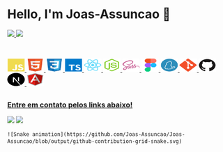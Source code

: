 # Hello, I'm Joas-Assuncao 🤙

<div style="display: flex;">
    <a href="https://github.com/joas-assuncao">
    <img height="180em" src="https://github-readme-stats.vercel.app/api?username=joas-assuncao&show_icons=true&theme=tokyonight&include_all_commits=true&count_private=true"/>
    <img height="180em" src="https://github-readme-stats.vercel.app/api/top-langs/?username=joas-assuncao&layout=compact&langs_count=6&theme=tokyonight"/>
</div>
<div style="margin-top: 30px; margin-bottom: 30px;"><br>
    <img alt="JS" height="30" width="40" src="https://raw.githubusercontent.com/devicons/devicon/master/icons/javascript/javascript-plain.svg">
    <img alt="HTML" height="30" width="40" src="https://raw.githubusercontent.com/devicons/devicon/master/icons/html5/html5-original.svg">
    <img alt="CSS" height="30" width="40" src="https://raw.githubusercontent.com/devicons/devicon/master/icons/css3/css3-original.svg">
    <img alt="TS" height="30" width="40" src="https://raw.githubusercontent.com/devicons/devicon/master/icons/typescript/typescript-original.svg">
    <img alt="React" height="30" width="40" src="https://raw.githubusercontent.com/devicons/devicon/master/icons/react/react-original.svg">
    <img alt="Node" height="30" width="40" src="https://raw.githubusercontent.com/devicons/devicon/master/icons/nodejs/nodejs-original.svg">
    <img alt="Sass" height="30" width="40" src="https://raw.githubusercontent.com/devicons/devicon/master/icons/sass/sass-original.svg">
    <img alt="Figma" height="30" width="40" src="https://raw.githubusercontent.com/devicons/devicon/master/icons/figma/figma-original.svg">
    <img alt="Yarn" height="30" width="40" src="https://raw.githubusercontent.com/devicons/devicon/master/icons/yarn/yarn-original.svg">
    <img alt="Git" height="30" width="40" src="https://raw.githubusercontent.com/devicons/devicon/master/icons/git/git-original.svg">
    <img alt="Github" height="30" width="40" src="https://raw.githubusercontent.com/devicons/devicon/master/icons/github/github-original.svg">
    <img alt="Next" height="30" width="40" src="https://raw.githubusercontent.com/devicons/devicon/master/icons/nextjs/nextjs-original.svg">
    <img alt="Angular" height="30" width="40" src="https://raw.githubusercontent.com/devicons/devicon/master/icons/angularjs/angularjs-original.svg">
</div>

### Entre em contato pelos links abaixo!

<div> 
    <a href = "mailto:joassalvior@gmail.com"><img src="https://img.shields.io/badge/-Gmail-%23333?style=for-the-badge&logo=gmail&logoColor=white" target="_blank"></a>
    <a href="https://www.linkedin.com/in/Joas-Assuncao/" target="_blank"><img src="https://img.shields.io/badge/-LinkedIn-%230077B5?style=for-the-badge&logo=linkedin&logoColor=white" target="_blank"></a>
    
    ![Snake animation](https://github.com/Joas-Assuncao/Joas-Assuncao/blob/output/github-contribution-grid-snake.svg)
</div>
